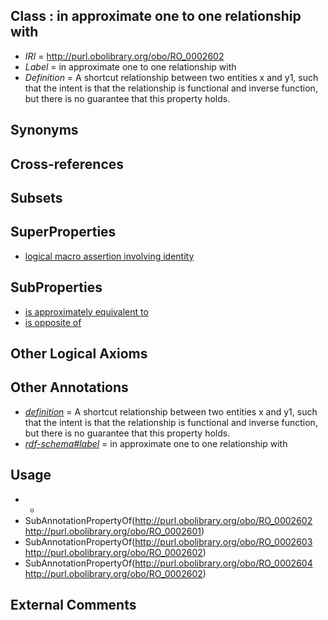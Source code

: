 
## Class : in approximate one to one relationship with

 * *IRI* = http://purl.obolibrary.org/obo/RO_0002602
 * *Label* = in approximate one to one relationship with
 * *Definition* = A shortcut relationship between two entities x and y1, such that the intent is that the relationship is functional and inverse function, but there is no guarantee that this property holds.

## Synonyms


## Cross-references


## Subsets


## SuperProperties

 * [logical macro assertion involving identity](../../RO/01/RO_0002601.md)

## SubProperties

 * [is approximately equivalent to](../../RO/03/RO_0002603.md)
 * [is opposite of](../../RO/04/RO_0002604.md)

## Other Logical Axioms


## Other Annotations

 * *[definition](../../IAO/15/IAO_0000115.md)* = A shortcut relationship between two entities x and y1, such that the intent is that the relationship is functional and inverse function, but there is no guarantee that this property holds.
 * *[rdf-schema#label](../../el/rdf-schema#label.md)* = in approximate one to one relationship with

## Usage

 * -
 * SubAnnotationPropertyOf(<http://purl.obolibrary.org/obo/RO_0002602> <http://purl.obolibrary.org/obo/RO_0002601>)
 * SubAnnotationPropertyOf(<http://purl.obolibrary.org/obo/RO_0002603> <http://purl.obolibrary.org/obo/RO_0002602>)
 * SubAnnotationPropertyOf(<http://purl.obolibrary.org/obo/RO_0002604> <http://purl.obolibrary.org/obo/RO_0002602>)

## External Comments


